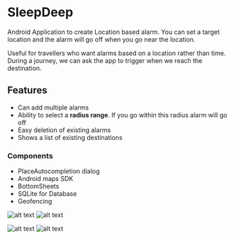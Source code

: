 # SleepDeep

Android Application to create Location based alarm. You can set a target location and the alarm will go off when you go near the location.

Useful for travellers who want alarms based on a location rather than time. During a journey, we can ask the app to trigger when we reach the destination.

## Features

* Can add multiple alarms 
* Ability to select a **radius range**. If you go within this radius alarm will go off
* Easy deletion of existing alarms
* Shows a list of existing destinations

### Components

* PlaceAutocompletion dialog
* Android maps SDK
* BottomSheets
* SQLite for Database 
* Geofencing

![alt text](https://user-images.githubusercontent.com/7611872/44025813-bfb62090-9f0e-11e8-917a-6d4aadaa66c6.jpg) 
![alt text](https://user-images.githubusercontent.com/7611872/44025815-c0f6f308-9f0e-11e8-82ce-69842b016cd8.jpg)

![alt text](https://user-images.githubusercontent.com/7611872/44025818-c2989414-9f0e-11e8-9cbd-7d17baba8cdd.jpg)
![alt text](https://user-images.githubusercontent.com/7611872/44026141-b93d39b4-9f0f-11e8-91f9-cacfb6630bed.jpg)
